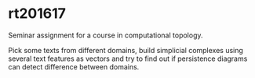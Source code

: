 # rt201617

Seminar assignment for a course in computational topology.

Pick some texts from different domains, build simplicial complexes using several text features as vectors and try to find out if persistence diagrams can detect difference between domains.
